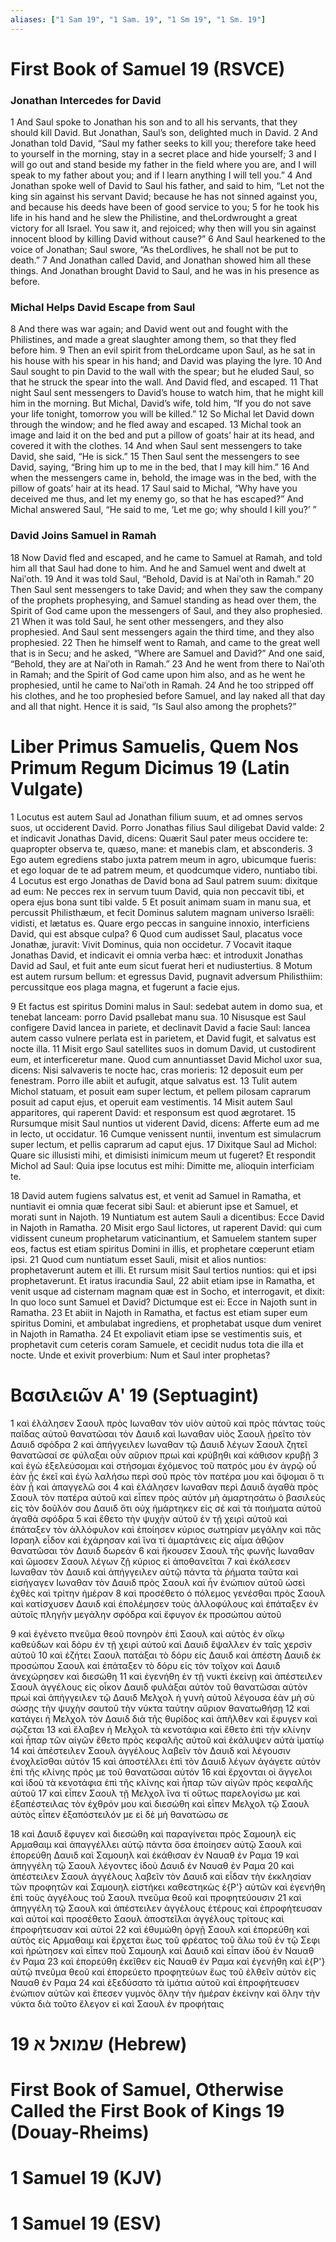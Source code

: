 ```yaml
---
aliases: ["1 Sam 19", "1 Sam. 19", "1 Sm 19", "1 Sm. 19"]
---
```



# First Book of Samuel 19 (RSVCE)

### Jonathan Intercedes for David
1 And Saul spoke to Jonathan his son and to all his servants, that they should kill David. But Jonathan, Saul’s son, delighted much in David.
2 And Jonathan told David, “Saul my father seeks to kill you; therefore take heed to yourself in the morning, stay in a secret place and hide yourself;
3 and I will go out and stand beside my father in the field where you are, and I will speak to my father about you; and if I learn anything I will tell you.”
4 And Jonathan spoke well of David to Saul his father, and said to him, “Let not the king sin against his servant David; because he has not sinned against you, and because his deeds have been of good service to you;
5 for he took his life in his hand and he slew the Philistine, and theLordwrought a great victory for all Israel. You saw it, and rejoiced; why then will you sin against innocent blood by killing David without cause?”
6 And Saul hearkened to the voice of Jonathan; Saul swore, “As theLordlives, he shall not be put to death.”
7 And Jonathan called David, and Jonathan showed him all these things. And Jonathan brought David to Saul, and he was in his presence as before.
### Michal Helps David Escape from Saul
8 And there was war again; and David went out and fought with the Philistines, and made a great slaughter among them, so that they fled before him.
9 Then an evil spirit from theLordcame upon Saul, as he sat in his house with his spear in his hand; and David was playing the lyre.
10 And Saul sought to pin David to the wall with the spear; but he eluded Saul, so that he struck the spear into the wall. And David fled, and escaped.
11 That night Saul sent messengers to David’s house to watch him, that he might kill him in the morning. But Michal, David’s wife, told him, “If you do not save your life tonight, tomorrow you will be killed.”
12 So Michal let David down through the window; and he fled away and escaped.
13 Michal took an image and laid it on the bed and put a pillow of goats’ hair at its head, and covered it with the clothes.
14 And when Saul sent messengers to take David, she said, “He is sick.”
15 Then Saul sent the messengers to see David, saying, “Bring him up to me in the bed, that I may kill him.”
16 And when the messengers came in, behold, the image was in the bed, with the pillow of goats’ hair at its head.
17 Saul said to Michal, “Why have you deceived me thus, and let my enemy go, so that he has escaped?” And Michal answered Saul, “He said to me, ‘Let me go; why should I kill you?’ ”
### David Joins Samuel in Ramah
18 Now David fled and escaped, and he came to Samuel at Ramah, and told him all that Saul had done to him. And he and Samuel went and dwelt at Naiʹoth.
19 And it was told Saul, “Behold, David is at Naiʹoth in Ramah.”
20 Then Saul sent messengers to take David; and when they saw the company of the prophets prophesying, and Samuel standing as head over them, the Spirit of God came upon the messengers of Saul, and they also prophesied.
21 When it was told Saul, he sent other messengers, and they also prophesied. And Saul sent messengers again the third time, and they also prophesied.
22 Then he himself went to Ramah, and came to the great well that is in Secu; and he asked, “Where are Samuel and David?” And one said, “Behold, they are at Naiʹoth in Ramah.”
23 And he went from there to Naiʹoth in Ramah; and the Spirit of God came upon him also, and as he went he prophesied, until he came to Naiʹoth in Ramah.
24 And he too stripped off his clothes, and he too prophesied before Samuel, and lay naked all that day and all that night. Hence it is said, “Is Saul also among the prophets?”


# Liber Primus Samuelis, Quem Nos Primum Regum Dicimus 19 (Latin Vulgate)

1 Locutus est autem Saul ad Jonathan filium suum, et ad omnes servos suos, ut occiderent David. Porro Jonathas filius Saul diligebat David valde:
2 et indicavit Jonathas David, dicens: Quærit Saul pater meus occidere te: quapropter observa te, quæso, mane: et manebis clam, et absconderis.
3 Ego autem egrediens stabo juxta patrem meum in agro, ubicumque fueris: et ego loquar de te ad patrem meum, et quodcumque videro, nuntiabo tibi.
4 Locutus est ergo Jonathas de David bona ad Saul patrem suum: dixitque ad eum: Ne pecces rex in servum tuum David, quia non peccavit tibi, et opera ejus bona sunt tibi valde.
5 Et posuit animam suam in manu sua, et percussit Philisthæum, et fecit Dominus salutem magnam universo Israëli: vidisti, et lætatus es. Quare ergo peccas in sanguine innoxio, interficiens David, qui est absque culpa?
6 Quod cum audisset Saul, placatus voce Jonathæ, juravit: Vivit Dominus, quia non occidetur.
7 Vocavit itaque Jonathas David, et indicavit ei omnia verba hæc: et introduxit Jonathas David ad Saul, et fuit ante eum sicut fuerat heri et nudiustertius.
8 Motum est autem rursum bellum: et egressus David, pugnavit adversum Philisthiim: percussitque eos plaga magna, et fugerunt a facie ejus.

9 Et factus est spiritus Domini malus in Saul: sedebat autem in domo sua, et tenebat lanceam: porro David psallebat manu sua.
10 Nisusque est Saul configere David lancea in pariete, et declinavit David a facie Saul: lancea autem casso vulnere perlata est in parietem, et David fugit, et salvatus est nocte illa.
11 Misit ergo Saul satellites suos in domum David, ut custodirent eum, et interficeretur mane. Quod cum annuntiasset David Michol uxor sua, dicens: Nisi salvaveris te nocte hac, cras morieris:
12 deposuit eum per fenestram. Porro ille abiit et aufugit, atque salvatus est.
13 Tulit autem Michol statuam, et posuit eam super lectum, et pellem pilosam caprarum posuit ad caput ejus, et operuit eam vestimentis.
14 Misit autem Saul apparitores, qui raperent David: et responsum est quod ægrotaret.
15 Rursumque misit Saul nuntios ut viderent David, dicens: Afferte eum ad me in lecto, ut occidatur.
16 Cumque venissent nuntii, inventum est simulacrum super lectum, et pellis caprarum ad caput ejus.
17 Dixitque Saul ad Michol: Quare sic illusisti mihi, et dimisisti inimicum meum ut fugeret? Et respondit Michol ad Saul: Quia ipse locutus est mihi: Dimitte me, alioquin interficiam te.

18 David autem fugiens salvatus est, et venit ad Samuel in Ramatha, et nuntiavit ei omnia quæ fecerat sibi Saul: et abierunt ipse et Samuel, et morati sunt in Najoth.
19 Nuntiatum est autem Sauli a dicentibus: Ecce David in Najoth in Ramatha.
20 Misit ergo Saul lictores, ut raperent David: qui cum vidissent cuneum prophetarum vaticinantium, et Samuelem stantem super eos, factus est etiam spiritus Domini in illis, et prophetare cœperunt etiam ipsi.
21 Quod cum nuntiatum esset Sauli, misit et alios nuntios: prophetaverunt autem et illi. Et rursum misit Saul tertios nuntios: qui et ipsi prophetaverunt. Et iratus iracundia Saul,
22 abiit etiam ipse in Ramatha, et venit usque ad cisternam magnam quæ est in Socho, et interrogavit, et dixit: In quo loco sunt Samuel et David? Dictumque est ei: Ecce in Najoth sunt in Ramatha.
23 Et abiit in Najoth in Ramatha, et factus est etiam super eum spiritus Domini, et ambulabat ingrediens, et prophetabat usque dum veniret in Najoth in Ramatha.
24 Et expoliavit etiam ipse se vestimentis suis, et prophetavit cum ceteris coram Samuele, et cecidit nudus tota die illa et nocte. Unde et exivit proverbium: Num et Saul inter prophetas?


# Βασιλειῶν Αʹ 19 (Septuagint)

1 καὶ ἐλάλησεν Σαουλ πρὸς Ιωναθαν τὸν υἱὸν αὐτοῦ καὶ πρὸς πάντας τοὺς παῖδας αὐτοῦ θανατῶσαι τὸν Δαυιδ καὶ Ιωναθαν υἱὸς Σαουλ ᾑρεῖτο τὸν Δαυιδ σφόδρα
2 καὶ ἀπήγγειλεν Ιωναθαν τῷ Δαυιδ λέγων Σαουλ ζητεῖ θανατῶσαί σε φύλαξαι οὖν αὔριον πρωὶ καὶ κρύβηθι καὶ κάθισον κρυβῇ
3 καὶ ἐγὼ ἐξελεύσομαι καὶ στήσομαι ἐχόμενος τοῦ πατρός μου ἐν ἀγρῷ οὗ ἐὰν ᾖς ἐκεῖ καὶ ἐγὼ λαλήσω περὶ σοῦ πρὸς τὸν πατέρα μου καὶ ὄψομαι ὅ τι ἐὰν ᾖ καὶ ἀπαγγελῶ σοι
4 καὶ ἐλάλησεν Ιωναθαν περὶ Δαυιδ ἀγαθὰ πρὸς Σαουλ τὸν πατέρα αὐτοῦ καὶ εἶπεν πρὸς αὐτόν μὴ ἁμαρτησάτω ὁ βασιλεὺς εἰς τὸν δοῦλόν σου Δαυιδ ὅτι οὐχ ἡμάρτηκεν εἰς σέ καὶ τὰ ποιήματα αὐτοῦ ἀγαθὰ σφόδρα
5 καὶ ἔθετο τὴν ψυχὴν αὐτοῦ ἐν τῇ χειρὶ αὐτοῦ καὶ ἐπάταξεν τὸν ἀλλόφυλον καὶ ἐποίησεν κύριος σωτηρίαν μεγάλην καὶ πᾶς Ισραηλ εἶδον καὶ ἐχάρησαν καὶ ἵνα τί ἁμαρτάνεις εἰς αἷμα ἀθῷον θανατῶσαι τὸν Δαυιδ δωρεάν
6 καὶ ἤκουσεν Σαουλ τῆς φωνῆς Ιωναθαν καὶ ὤμοσεν Σαουλ λέγων ζῇ κύριος εἰ ἀποθανεῖται
7 καὶ ἐκάλεσεν Ιωναθαν τὸν Δαυιδ καὶ ἀπήγγειλεν αὐτῷ πάντα τὰ ῥήματα ταῦτα καὶ εἰσήγαγεν Ιωναθαν τὸν Δαυιδ πρὸς Σαουλ καὶ ἦν ἐνώπιον αὐτοῦ ὡσεὶ ἐχθὲς καὶ τρίτην ἡμέραν
8 καὶ προσέθετο ὁ πόλεμος γενέσθαι πρὸς Σαουλ καὶ κατίσχυσεν Δαυιδ καὶ ἐπολέμησεν τοὺς ἀλλοφύλους καὶ ἐπάταξεν ἐν αὐτοῖς πληγὴν μεγάλην σφόδρα καὶ ἔφυγον ἐκ προσώπου αὐτοῦ

9 καὶ ἐγένετο πνεῦμα θεοῦ πονηρὸν ἐπὶ Σαουλ καὶ αὐτὸς ἐν οἴκῳ καθεύδων καὶ δόρυ ἐν τῇ χειρὶ αὐτοῦ καὶ Δαυιδ ἔψαλλεν ἐν ταῖς χερσὶν αὐτοῦ
10 καὶ ἐζήτει Σαουλ πατάξαι τὸ δόρυ εἰς Δαυιδ καὶ ἀπέστη Δαυιδ ἐκ προσώπου Σαουλ καὶ ἐπάταξεν τὸ δόρυ εἰς τὸν τοῖχον καὶ Δαυιδ ἀνεχώρησεν καὶ διεσώθη
11 καὶ ἐγενήθη ἐν τῇ νυκτὶ ἐκείνῃ καὶ ἀπέστειλεν Σαουλ ἀγγέλους εἰς οἶκον Δαυιδ φυλάξαι αὐτὸν τοῦ θανατῶσαι αὐτὸν πρωί καὶ ἀπήγγειλεν τῷ Δαυιδ Μελχολ ἡ γυνὴ αὐτοῦ λέγουσα ἐὰν μὴ σὺ σώσῃς τὴν ψυχὴν σαυτοῦ τὴν νύκτα ταύτην αὔριον θανατωθήσῃ
12 καὶ κατάγει ἡ Μελχολ τὸν Δαυιδ διὰ τῆς θυρίδος καὶ ἀπῆλθεν καὶ ἔφυγεν καὶ σῴζεται
13 καὶ ἔλαβεν ἡ Μελχολ τὰ κενοτάφια καὶ ἔθετο ἐπὶ τὴν κλίνην καὶ ἧπαρ τῶν αἰγῶν ἔθετο πρὸς κεφαλῆς αὐτοῦ καὶ ἐκάλυψεν αὐτὰ ἱματίῳ
14 καὶ ἀπέστειλεν Σαουλ ἀγγέλους λαβεῖν τὸν Δαυιδ καὶ λέγουσιν ἐνοχλεῖσθαι αὐτόν
15 καὶ ἀποστέλλει ἐπὶ τὸν Δαυιδ λέγων ἀγάγετε αὐτὸν ἐπὶ τῆς κλίνης πρός με τοῦ θανατῶσαι αὐτόν
16 καὶ ἔρχονται οἱ ἄγγελοι καὶ ἰδοὺ τὰ κενοτάφια ἐπὶ τῆς κλίνης καὶ ἧπαρ τῶν αἰγῶν πρὸς κεφαλῆς αὐτοῦ
17 καὶ εἶπεν Σαουλ τῇ Μελχολ ἵνα τί οὕτως παρελογίσω με καὶ ἐξαπέστειλας τὸν ἐχθρόν μου καὶ διεσώθη καὶ εἶπεν Μελχολ τῷ Σαουλ αὐτὸς εἶπεν ἐξαπόστειλόν με εἰ δὲ μή θανατώσω σε

18 καὶ Δαυιδ ἔφυγεν καὶ διεσώθη καὶ παραγίνεται πρὸς Σαμουηλ εἰς Αρμαθαιμ καὶ ἀπαγγέλλει αὐτῷ πάντα ὅσα ἐποίησεν αὐτῷ Σαουλ καὶ ἐπορεύθη Δαυιδ καὶ Σαμουηλ καὶ ἐκάθισαν ἐν Ναυαθ ἐν Ραμα
19 καὶ ἀπηγγέλη τῷ Σαουλ λέγοντες ἰδοὺ Δαυιδ ἐν Ναυαθ ἐν Ραμα
20 καὶ ἀπέστειλεν Σαουλ ἀγγέλους λαβεῖν τὸν Δαυιδ καὶ εἶδαν τὴν ἐκκλησίαν τῶν προφητῶν καὶ Σαμουηλ εἱστήκει καθεστηκὼς ἐ{P'} αὐτῶν καὶ ἐγενήθη ἐπὶ τοὺς ἀγγέλους τοῦ Σαουλ πνεῦμα θεοῦ καὶ προφητεύουσιν
21 καὶ ἀπηγγέλη τῷ Σαουλ καὶ ἀπέστειλεν ἀγγέλους ἑτέρους καὶ ἐπροφήτευσαν καὶ αὐτοί καὶ προσέθετο Σαουλ ἀποστεῖλαι ἀγγέλους τρίτους καὶ ἐπροφήτευσαν καὶ αὐτοί
22 καὶ ἐθυμώθη ὀργῇ Σαουλ καὶ ἐπορεύθη καὶ αὐτὸς εἰς Αρμαθαιμ καὶ ἔρχεται ἕως τοῦ φρέατος τοῦ ἅλω τοῦ ἐν τῷ Σεφι καὶ ἠρώτησεν καὶ εἶπεν ποῦ Σαμουηλ καὶ Δαυιδ καὶ εἶπαν ἰδοὺ ἐν Ναυαθ ἐν Ραμα
23 καὶ ἐπορεύθη ἐκεῖθεν εἰς Ναυαθ ἐν Ραμα καὶ ἐγενήθη καὶ ἐ{P'} αὐτῷ πνεῦμα θεοῦ καὶ ἐπορεύετο προφητεύων ἕως τοῦ ἐλθεῖν αὐτὸν εἰς Ναυαθ ἐν Ραμα
24 καὶ ἐξεδύσατο τὰ ἱμάτια αὐτοῦ καὶ ἐπροφήτευσεν ἐνώπιον αὐτῶν καὶ ἔπεσεν γυμνὸς ὅλην τὴν ἡμέραν ἐκείνην καὶ ὅλην τὴν νύκτα διὰ τοῦτο ἔλεγον εἰ καὶ Σαουλ ἐν προφήταις


# 19 שמואל א (Hebrew)


# First Book of Samuel, Otherwise Called the First Book of Kings 19 (Douay-Rheims)


# 1 Samuel 19 (KJV)


# 1 Samuel 19 (ESV)

